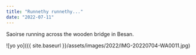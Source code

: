 ```yaml
---
title: "Runnethy runnethy..."
date: "2022-07-11"
---
```


Saoirse running across the wooden bridge in Besan.

![yo yo]({{ site.baseurl }}/assets/images/2022/IMG-20220704-WA0011.jpg)
